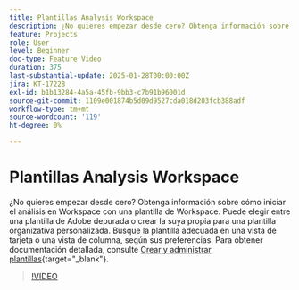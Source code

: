 ```yaml
---
title: Plantillas Analysis Workspace
description: ¿No quieres empezar desde cero? Obtenga información sobre cómo iniciar el análisis en Workspace con una plantilla de Workspace. Puede elegir entre una plantilla de Adobe depurada o crear la suya propia para una plantilla organizativa personalizada. Busque la plantilla adecuada en una vista de tarjeta o una vista de columna, según sus preferencias.
feature: Projects
role: User
level: Beginner
doc-type: Feature Video
duration: 375
last-substantial-update: 2025-01-28T00:00:00Z
jira: KT-17228
exl-id: b1b13284-4a5a-45fb-9bb3-c7b91b96001d
source-git-commit: 1109e001874b5d09d9527cda018d203fcb388adf
workflow-type: tm+mt
source-wordcount: '119'
ht-degree: 0%

---
```


# Plantillas Analysis Workspace

¿No quieres empezar desde cero? Obtenga información sobre cómo iniciar el análisis en Workspace con una plantilla de Workspace. Puede elegir entre una plantilla de Adobe depurada o crear la suya propia para una plantilla organizativa personalizada. Busque la plantilla adecuada en una vista de tarjeta o una vista de columna, según sus preferencias. Para obtener documentación detallada, consulte [Crear y administrar plantillas](https://experienceleague.adobe.com/es/docs/analytics-platform/using/cja-workspace/templates/create-templates?lang=en){target="_blank"}.

>[!VIDEO](https://video.tv.adobe.com/v/3443169/?learn=on&enablevpops)
